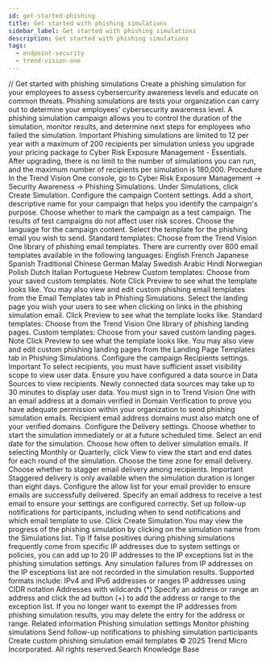 ```yaml
---
id: get-started-phishing
title: Get started with phishing simulations
sidebar_label: Get started with phishing simulations
description: Get started with phishing simulations
tags:
  - endpoint-security
  - trend-vision-one
---
```


/*<![CDATA[*/ $('#title').html($('meta[name=map-description]').attr('content')); /*]]>*/ Get started with phishing simulations Create a phishing simulation for your employees to assess cybersercurity awareness levels and educate on common threats. Phishing simulations are tests your organization can carry out to determine your employees' cybersecurity awareness level. A phishing simulation campaign allows you to control the duration of the simulation, monitor results, and determine next steps for employees who failed the simulation. Important Phishing simulations are limited to 12 per year with a maximum of 200 recipients per simulation unless you upgrade your pricing package to Cyber Risk Exposure Management - Essentials. After upgrading, there is no limit to the number of simulations you can run, and the maximum number of recipients per simulation is 180,000. Procedure In the Trend Vision One console, go to Cyber Risk Exposure Management → Security Awareness → Phishing Simulations. Under Simulations, click Create Simulation. Configure the campaign Content settings. Add a short, descriptive name for your campaign that helps you identify the campaign's purpose. Choose whether to mark the campaign as a test campaign. The results of test campaigns do not affect user risk scores. Choose the language for the campaign content. Select the template for the phishing email you wish to send. Standard templates: Choose from the Trend Vision One library of phishing email templates. There are currently over 800 email templates available in the following languages: English French Japanese Spanish Traditional Chinese German Malay Swedish Arabic Hindi Norwegian Polish Dutch Italian Portuguese Hebrew Custom templates: Choose from your saved custom templates. Note Click Preview to see what the template looks like. You may also view and edit custom phishing email templates from the Email Templates tab in Phishing Simulations. Select the landing page you wish your users to see when clicking on links in the phishing simulation email. Click Preview to see what the template looks like. Standard templates: Choose from the Trend Vision One library of phishing landing pages. Custom templates: Choose from your saved custom landing pages. Note Click Preview to see what the template looks like. You may also view and edit custom phishing landing pages from the Landing Page Templates tab in Phishing Simulations. Configure the campaign Recipients settings. Important To select recipients, you must have sufficient asset visibility scope to view user data. Ensure you have configured a data source in Data Sources to view recipients. Newly connected data sources may take up to 30 minutes to display user data. You must sign in to Trend Vision One with an email address at a domain verified in Domain Verification to prove you have adequate permission within your organization to send phishing simulation emails. Recipient email address domains must also match one of your verified domains. Configure the Delivery settings. Choose whether to start the simulation immediately or at a future scheduled time. Select an end date for the simulation. Choose how often to deliver simulation emails. If selecting Monthly or Quarterly, click View to view the start and end dates for each round of the simulation. Choose the time zone for email delivery. Choose whether to stagger email delivery among recipients. Important Staggered delivery is only available when the simulation duration is longer than eight days. Configure the allow list for your email provider to ensure emails are successfully delivered. Specify an email address to receive a test email to ensure your settings are configured correctly. Set up follow-up notifications for participants, including when to send notifications and which email template to use. Click Create Simulation.You may view the progress of the phishing simulation by clicking on the simulation name from the Simulations list. Tip If false positives during phishing simulations frequently come from specific IP addresses due to system settings or policies, you can add up to 20 IP addresses to the IP exceptions list in the phishing simulation settings. Any simulation failures from IP addresses on the IP exceptions list are not recorded in the simulation results. Supported formats include: IPv4 and IPv6 addresses or ranges IP addresses using CIDR notation Addresses with wildcards (*) Specify an address or range an address and click the ad button (+) to add the address or range to the exception list. If you no longer want to exempt the IP addresses from phishing simulation results, you may delete the entry for the address or range. Related information Phishing simulation settings Monitor phishing simulations Send follow-up notifications to phishing simulation participants Create custom phishing simulation email templates © 2025 Trend Micro Incorporated. All rights reserved.Search Knowledge Base